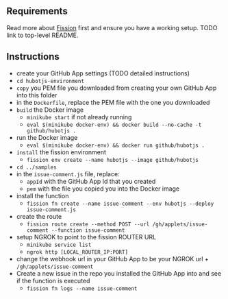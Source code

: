 ## Requirements

Read more about [Fission](https://fission.io) first and ensure you have a working setup.
TODO link to top-level README.

## Instructions

* create your GitHub App settings (TODO detailed instructions)
* `cd hubotjs-environment`
* `copy` you PEM file you downloaded from creating your own GitHub App into this folder
* in the `Dockerfile`, replace the PEM file with the one you downloaded
* `build` the Docker image
  * `minikube start` if not already running
  * `eval $(minikube docker-env) && docker build --no-cache -t github/hubotjs .`
* run the Docker image
  * `eval $(minikube docker-env) && docker run github/hubotjs .`
* `install` the fission environment
  * `fission env create --name hubotjs --image github/hubotjs`
* `cd ../samples`
* in the `issue-comment.js` file, replace:
  * `appId` with the GitHub App Id that you created
  * `pem` with the file you copied you into the Docker image
* install the function
  * `fission fn create --name issue-comment --env hubotjs --deploy issue-comment.js`
* create the route
  * `fission route create --method POST --url /gh/applets/issue-comment --function issue-comment`
* setup NGROK to point to the fission ROUTER URL
  * `minikube service list`
  * `ngrok http [LOCAL_ROUTER_IP:PORT]`
* change the webhook url in your GitHub App to be your NGROK url + `/gh/applets/issue-comment`
* Create a new issue in the repo you installed the GitHub App into and see if the function is executed
  * `fission fn logs --name issue-comment`
